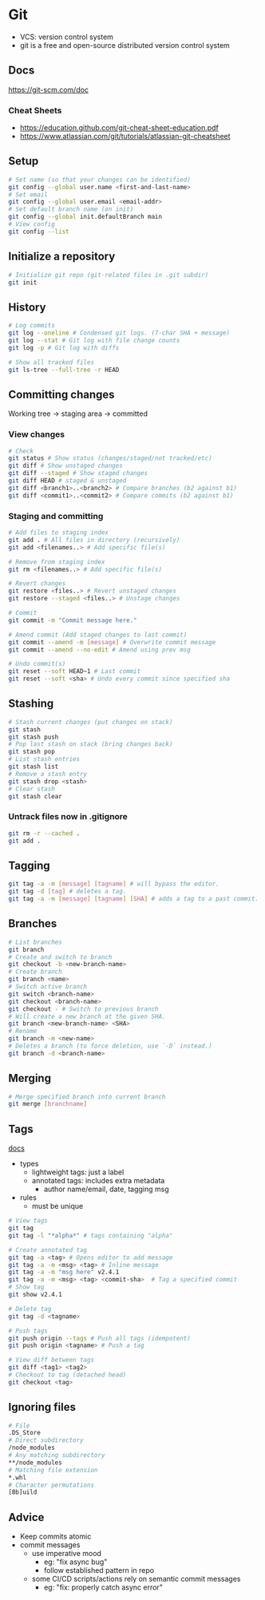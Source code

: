 # Git

- VCS: version control system
- git is a free and open-source distributed version control system

## Docs

https://git-scm.com/doc

### Cheat Sheets

- https://education.github.com/git-cheat-sheet-education.pdf
- https://www.atlassian.com/git/tutorials/atlassian-git-cheatsheet

## Setup

```bash
# Set name (so that your changes can be identified)
git config --global user.name <first-and-last-name>
# Set email
git config --global user.email <email-addr>
# Set default branch name (on init)
git config --global init.defaultBranch main
# View config
git config --list
```

## Initialize a repository

```bash
# Initialize git repo (git-related files in .git subdir)
git init
```

## History

```bash
# Log commits
git log --oneline # Condensed git logs. (7-char SHA + message)
git log --stat # Git log with file change counts
git log -p # Git log with diffs

# Show all tracked files
git ls-tree --full-tree -r HEAD
```

## Committing changes

Working tree -> staging area -> committed

### View changes

```bash
# Check
git status # Show status (changes/staged/not tracked/etc)
git diff # Show unstaged changes
git diff --staged # Show staged changes
git diff HEAD # staged & unstaged
git diff <branch1>..<branch2> # Compare branches (b2 against b1)
git diff <commit1>..<commit2> # Compare commits (b2 against b1)
```

### Staging and committing

```bash
# Add files to staging index
git add . # All files in directory (recursively)
git add <filenames..> # Add specific file(s)

# Remove from staging index
git rm <filenames..> # Add specific file(s)

# Revert changes
git restore <files..> # Revert unstaged changes
git restore --staged <files..> # Unstage changes

# Commit
git commit -m "Commit message here."

# Amend commit (Add staged changes to last commit)
git commit --amend -m [message] # Overwrite commit message
git commit --amend --no-edit # Amend using prev msg

# Undo commit(s)
git reset --soft HEAD~1 # Last commit
git reset --soft <sha> # Undo every commit since specified sha
```

## Stashing

```bash
# Stash current changes (put changes on stack)
git stash
git stash push
# Pop last stash on stack (bring changes back)
git stash pop
# List stash entries
git stash list
# Remove a stash entry
git stash drop <stash>
# Clear stash
git stash clear
```

### Untrack files now in .gitignore

```bash
git rm -r --cached .
git add .
```

## Tagging

```bash
git tag -a -m [message] [tagname] # will bypass the editor.
git tag -d [tag] # deletes a tag.
git tag -a -m [message] [tagname] [SHA] # adds a tag to a past commit.
```

## Branches

```bash
# List branches
git branch
# Create and switch to branch
git checkout -b <new-branch-name>
# Create branch
git branch <name>
# Switch active branch
git switch <branch-name>
git checkout <branch-name>
git checkout - # Switch to previous branch
# Will create a new branch at the given SHA.
git branch <new-branch-name> <SHA>
# Rename
git branch -m <new-name>
# Deletes a branch (to force deletion, use `-D` instead.)
git branch -d <branch-name>
```

## Merging

```bash
# Merge specified branch into current branch
git merge [branchname]
```

## Tags

[docs](https://git-scm.com/book/en/v2/Git-Basics-Tagging)

- types
  - lightweight tags: just a label
  - annotated tags: includes extra metadata
    - author name/email, date, tagging msg
- rules
  - must be unique

```bash
# View tags
git tag
git tag -l "*alpha*" # tags containing "alpha"

# Create annotated tag
git tag -a <tag> # Opens editor to add message
git tag -a -m <msg> <tag> # Inline message
git tag -a -m "msg here" v2.4.1
git tag -a -m <msg> <tag> <commit-sha>  # Tag a specified commit
# Show tag
git show v2.4.1

# Delete tag
git tag -d <tagname>

# Push tags
git push origin --tags # Push all tags (idempotent)
git push origin <tagname> # Push a tag

# View diff between tags
git diff <tag1> <tag2>
# Checkout to tag (detached head)
git checkout <tag>
```

## Ignoring files

```bash
# File
.DS_Store
# Direct subdirectory
/node_modules
# Any matching subdirectory
**/node_modules
# Matching file extension
*.whl
# Character permutations
[Bb]uild
```

## Advice

- Keep commits atomic
- commit messages
  - use imperative mood
    - eg: "fix async bug"
    - follow established pattern in repo
  - some CI/CD scripts/actions rely on semantic commit messages
    - eg: "fix: properly catch async error"
